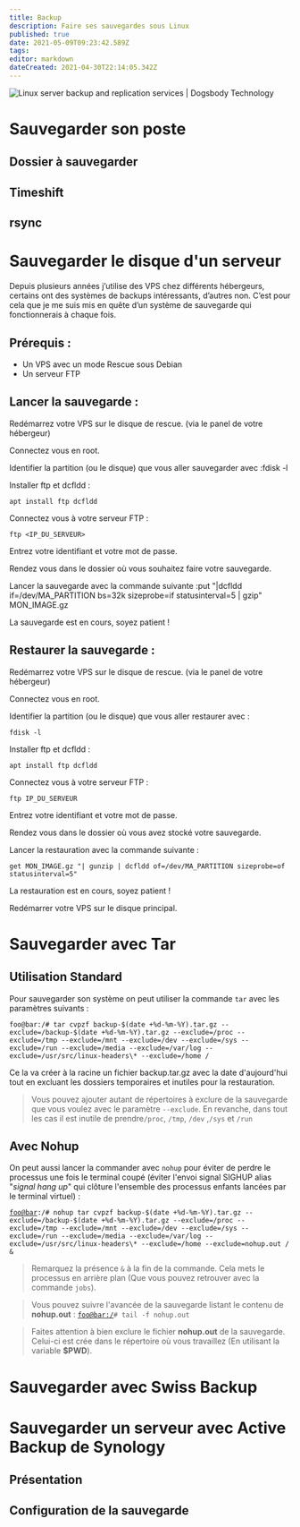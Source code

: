 ```yaml
---
title: Backup
description: Faire ses sauvegardes sous Linux
published: true
date: 2021-05-09T09:23:42.589Z
tags: 
editor: markdown
dateCreated: 2021-04-30T22:14:05.342Z
---
```


![Linux server backup and replication services | Dogsbody Technology](https://www.dogsbody.com/wp-content/uploads/Server-backup.png)

# Sauvegarder son poste

## Dossier à sauvegarder

## Timeshift

## rsync

# Sauvegarder le disque d'un serveur

Depuis plusieurs années j’utilise des VPS chez différents hébergeurs, certains ont des systèmes de backups intéressants, d’autres non. C’est pour cela que je me suis mis en quête d’un système de sauvegarde qui fonctionnerais à chaque fois.

## Prérequis :

-   Un VPS avec un mode Rescue sous Debian
-   Un serveur FTP

## Lancer la sauvegarde :

Redémarrez votre VPS sur le disque de rescue. (via le panel de votre hébergeur)

Connectez vous en root.

Identifier la partition (ou le disque) que vous aller sauvegarder avec :fdisk -l

Installer ftp et dcfldd :

```plaintext
apt install ftp dcfldd
```

Connectez vous à votre serveur FTP :

```plaintext
ftp <IP_DU_SERVEUR>
```

Entrez votre identifiant et votre mot de passe.

Rendez vous dans le dossier où vous souhaitez faire votre sauvegarde.

Lancer la sauvegarde avec la commande suivante :put "|dcfldd if=/dev/MA\_PARTITION bs=32k sizeprobe=if statusinterval=5 | gzip" MON\_IMAGE.gz

La sauvegarde est en cours, soyez patient !

## Restaurer la sauvegarde :

Redémarrez votre VPS sur le disque de rescue. (via le panel de votre hébergeur)

Connectez vous en root.

Identifier la partition (ou le disque) que vous aller restaurer avec :

```plaintext
fdisk -l
```

Installer ftp et dcfldd :

```plaintext
apt install ftp dcfldd
```

Connectez vous à votre serveur FTP :

```plaintext
ftp IP_DU_SERVEUR
```

Entrez votre identifiant et votre mot de passe.

Rendez vous dans le dossier où vous avez stocké votre sauvegarde.

Lancer la restauration avec la commande suivante :

```plaintext
get MON_IMAGE.gz "| gunzip | dcfldd of=/dev/MA_PARTITION sizeprobe=of statusinterval=5"
```

La restauration est en cours, soyez patient !

Redémarrer votre VPS sur le disque principal.

# Sauvegarder avec Tar

## Utilisation Standard

Pour sauvegarder son système on peut utiliser la commande `tar` avec les paramètres suivants : 

`foo@bar:/# tar cvpzf backup-$(date +%d-%m-%Y).tar.gz --exclude=/backup-$(date +%d-%m-%Y).tar.gz --exclude=/proc --exclude=/tmp --exclude=/mnt --exclude=/dev --exclude=/sys --exclude=/run --exclude=/media --exclude=/var/log --exclude=/usr/src/linux-headers\* --exclude=/home /` 

Ce la va créer à la racine un fichier backup.tar.gz avec la date d'aujourd'hui tout en excluant les dossiers temporaires et inutiles pour la restauration. 

> Vous pouvez ajouter autant de répertoires à exclure de la sauvegarde que vous voulez avec le paramètre `--exclude`. En revanche, dans tout les cas il est inutile de prendre`/proc`, `/tmp`, `/dev` ,`/sys` et `/run` 

## Avec Nohup

On peut aussi lancer la commander avec `nohup` pour éviter de perdre le processus une fois le terminal coupé (éviter l'envoi signal SIGHUP alias "*signal hang up*" qui clôture l'ensemble des processus enfants lancées par le terminal virtuel) :

[`foo@bar`](mailto:foo@bar)`:/# nohup tar cvpzf backup-$(date +%d-%m-%Y).tar.gz --exclude=/backup-$(date +%d-%m-%Y).tar.gz --exclude=/proc --exclude=/tmp --exclude=/mnt --exclude=/dev --exclude=/sys --exclude=/run --exclude=/media --exclude=/var/log --exclude=/usr/src/linux-headers\* --exclude=/home --exclude=nohup.out / &`

> Remarquez la présence `&` à la fin de la commande. Cela mets le processus en arrière plan (Que vous pouvez retrouver avec la commande `jobs`). 

> Vous pouvez suivre l'avancée de la sauvegarde listant le contenu de **nohup.out** : [`foo@bar:/`](mailto:foo@bar:/)`# tail -f nohup.out`

> Faites attention à bien exclure le fichier **nohup.out** de la sauvegarde. Celui-ci est crée dans le répertoire où vous travaillez (En utilisant la variable **$PWD**).

# Sauvegarder avec Swiss Backup

# Sauvegarder un serveur avec Active Backup de Synology

## Présentation

## Configuration de la sauvegarde